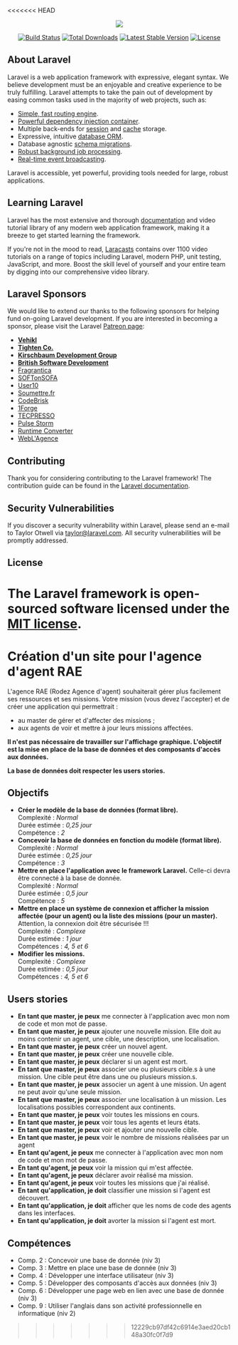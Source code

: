 <<<<<<< HEAD
<p align="center"><img src="https://laravel.com/assets/img/components/logo-laravel.svg"></p>

<p align="center">
<a href="https://travis-ci.org/laravel/framework"><img src="https://travis-ci.org/laravel/framework.svg" alt="Build Status"></a>
<a href="https://packagist.org/packages/laravel/framework"><img src="https://poser.pugx.org/laravel/framework/d/total.svg" alt="Total Downloads"></a>
<a href="https://packagist.org/packages/laravel/framework"><img src="https://poser.pugx.org/laravel/framework/v/stable.svg" alt="Latest Stable Version"></a>
<a href="https://packagist.org/packages/laravel/framework"><img src="https://poser.pugx.org/laravel/framework/license.svg" alt="License"></a>
</p>

## About Laravel

Laravel is a web application framework with expressive, elegant syntax. We believe development must be an enjoyable and creative experience to be truly fulfilling. Laravel attempts to take the pain out of development by easing common tasks used in the majority of web projects, such as:

- [Simple, fast routing engine](https://laravel.com/docs/routing).
- [Powerful dependency injection container](https://laravel.com/docs/container).
- Multiple back-ends for [session](https://laravel.com/docs/session) and [cache](https://laravel.com/docs/cache) storage.
- Expressive, intuitive [database ORM](https://laravel.com/docs/eloquent).
- Database agnostic [schema migrations](https://laravel.com/docs/migrations).
- [Robust background job processing](https://laravel.com/docs/queues).
- [Real-time event broadcasting](https://laravel.com/docs/broadcasting).

Laravel is accessible, yet powerful, providing tools needed for large, robust applications.

## Learning Laravel

Laravel has the most extensive and thorough [documentation](https://laravel.com/docs) and video tutorial library of any modern web application framework, making it a breeze to get started learning the framework.

If you're not in the mood to read, [Laracasts](https://laracasts.com) contains over 1100 video tutorials on a range of topics including Laravel, modern PHP, unit testing, JavaScript, and more. Boost the skill level of yourself and your entire team by digging into our comprehensive video library.

## Laravel Sponsors

We would like to extend our thanks to the following sponsors for helping fund on-going Laravel development. If you are interested in becoming a sponsor, please visit the Laravel [Patreon page](https://patreon.com/taylorotwell):

- **[Vehikl](https://vehikl.com/)**
- **[Tighten Co.](https://tighten.co)**
- **[Kirschbaum Development Group](https://kirschbaumdevelopment.com)**
- **[British Software Development](https://www.britishsoftware.co)**
- [Fragrantica](https://www.fragrantica.com)
- [SOFTonSOFA](https://softonsofa.com/)
- [User10](https://user10.com)
- [Soumettre.fr](https://soumettre.fr/)
- [CodeBrisk](https://codebrisk.com)
- [1Forge](https://1forge.com)
- [TECPRESSO](https://tecpresso.co.jp/)
- [Pulse Storm](http://www.pulsestorm.net/)
- [Runtime Converter](http://runtimeconverter.com/)
- [WebL'Agence](https://weblagence.com/)

## Contributing

Thank you for considering contributing to the Laravel framework! The contribution guide can be found in the [Laravel documentation](https://laravel.com/docs/contributions).

## Security Vulnerabilities

If you discover a security vulnerability within Laravel, please send an e-mail to Taylor Otwell via [taylor@laravel.com](mailto:taylor@laravel.com). All security vulnerabilities will be promptly addressed.

## License

The Laravel framework is open-sourced software licensed under the [MIT license](https://opensource.org/licenses/MIT).
=======
# Création d'un site pour l'agence d'agent RAE
L'agence RAE (Rodez Agence d'agent) souhaiterait gérer plus facilement ses ressources et ses missions. Votre mission (vous devez l'accepter) et de créer une application qui permettrait :
* au master de gérer et d'affecter des missions ;
* aux agents de voir et mettre à jour leurs missions affectées.

**Il n'est pas nécessaire de travailler sur l'affichage graphique. L'objectif est la mise en place de la base de données et des composants d'accès aux données.**

**La base de données doit respecter les users stories.**

## Objectifs
* **Créer le modèle de la base de données (format libre).**  
    Complexité : *Normal*  
    Durée estimée : *0,25 jour*  
    Compétence : *2*
* **Concevoir la base de données en fonction du modèle (format libre).**  
    Complexité : *Normal*  
    Durée estimée : *0,25 jour*  
    Compétence : *3*
* **Mettre en place l'application avec le framework Laravel.** Celle-ci devra être connecté à la base de donnée.  
    Complexité : *Normal*  
    Durée estimée : *0,5 jour*  
    Compétence : *5*
* **Mettre en place un système de connexion et afficher la mission affectée (pour un agent) ou la liste des missions (pour un master).** Attention, la connexion doit être sécurisée !!!  
    Complexité : *Complexe*  
    Durée estimée : *1 jour*  
    Compétences : *4, 5 et 6*
* **Modifier les missions.**  
    Complexité : *Complexe*  
    Durée estimée : *0,5 jour*  
    Compétences : *4, 5 et 6*

## Users stories
* **En tant que master, je peux** me connecter à l'application avec mon nom de code et mon mot de passe.
* **En tant que master, je peux** ajouter une nouvelle mission. Elle doit au moins contenir un agent, une cible, une description, une localisation.
* **En tant que master, je peux** créer un nouvel agent.
* **En tant que master, je peux** créer une nouvelle cible.
* **En tant que master, je peux** déclarer si un agent est mort.
* **En tant que master, je peux** associer une ou plusieurs cible.s à une mission. Une cible peut être dans une ou plusieurs mission.s.
* **En tant que master, je peux** associer un agent à une mission. Un agent ne peut avoir qu'une seule mission.
* **En tant que master, je peux** associer une localisation à un mission. Les localisations possibles correspondent aux continents.
* **En tant que master, je peux** voir toutes les missions en cours.
* **En tant que master, je peux** voir tous les agents et leurs états.
* **En tant que master, je peux** voir et ajouter une nouvelle cible.
* **En tant que master, je peux** voir le nombre de missions réalisées par un agent
* **En tant qu'agent, je peux** me connecter à l'application avec mon nom de code et mon mot de passe.
* **En tant qu'agent, je peux** voir la mission qui m'est affectée.
* **En tant qu'agent, je peux** déclarer avoir réalisé ma mission.
* **En tant qu'agent, je peux** voir toutes les missions que j'ai réalisé.
* **En tant qu'application, je doit** classifier une mission si l'agent est découvert.
* **En tant qu'application, je doit** afficher que les noms de code des agents dans les interfaces.
* **En tant qu'application, je doit** avorter la mission si l'agent est mort.

## Compétences
* Comp. 2 : Concevoir une base de donnée (niv 3)
* Comp. 3 : Mettre en place une base de donnée (niv 3)
* Comp. 4 : Développer une interface utilisateur (niv 3)
* Comp. 5 : Développer des composants d'accès aux données (niv 3)
* Comp. 6 : Développer une page web en lien avec une base de donnée (niv 3)
* Comp. 9 : Utiliser l'anglais dans son activité professionnelle en informatique (niv 2)
>>>>>>> 12229cb97df42c6914e3aed20cb148a30fc0f7d9
